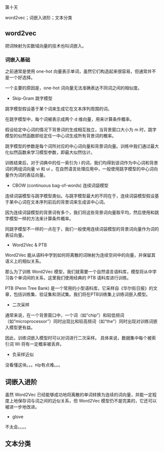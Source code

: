 第十天

word2vec；词嵌入进阶；文本分类

## word2vec

把词映射为实数域向量的技术也叫词嵌入。

### 词嵌入基础

之前通常是使用 one-hot 向量表示单词，虽然它们构造起来很容易，但通常并不是一个好选择。

一个主要的原因是，one-hot 词向量无法准确表达不同词之间的相似度。

* Skip-Gram 跳字模型

跳字模型假设基于某个词来生成它在文本序列周围的词。

在跳字模型中，每个词被表示成两个 d 维向量，用来计算条件概率。

假设给定中心词的情况下背景词的生成相互独立，当背景窗口大小为 m 时，跳字模型的似然函数即给定任一中心词生成所有背景词的概率。

跳字模型的参数是每个词所对应的中心词向量和背景词向量。训练中我们通过最大化似然函数来学习模型参数，即最大似然估计。

训练结束后，对于词典中的任一索引为 i 的词，我们均得到该词作为中心词和背景词的两组词向量 vi 和 ui 。在自然语言处理应用中，一般使用跳字模型的中心词向量作为词的表征向量。

* CBOW (continuous bag-of-words) 连续词袋模型

连续词袋模型与跳字模型类似。与跳字模型最大的不同在于，连续词袋模型假设基于某中心词在文本序列前后的背景词来生成该中心词。

因为连续词袋模型的背景词有多个，我们将这些背景词向量取平均，然后使用和跳字模型一样的方法来计算条件概率。

同跳字模型不一样的一点在于，我们一般使用连续词袋模型的背景词向量作为词的表征向量。

* Word2Vec & PTB

Word2Vec 能从语料中学到如何将离散的词映射为连续空间中的向量，并保留其语义上的相似关系。

那么为了训练 Word2Vec 模型，我们就需要一个自然语言语料库，模型将从中学习各个单词间的关系，这里我们使用经典的 PTB 语料库进行训练。

PTB (Penn Tree Bank) 是一个常用的小型语料库，它采样自《华尔街日报》的文章，包括训练集、验证集和测试集。我们将在PTB训练集上训练词嵌入模型。

* 二次采样

通常来说，在一个背景窗口中，一个词（如“chip”）和较低频词（如“microprocessor”）同时出现比和较高频词（如“the”）同时出现对训练词嵌入模型更有益。

因此，训练词嵌入模型时可以对词进行二次采样。 具体来说，数据集中每个被索引词 Wi 将有一定概率被丢弃。

* 负采样近似

没看懂这块。。。nlp有点难。。。

## 词嵌入进阶

虽然 Word2Vec 已经能够成功地将离散的单词转换为连续的词向量，并能一定程度上地保存词与词之间的近似关系，但 Word2Vec 模型仍不是完美的，它还可以被进一步地改进。

* glove

不太会。。。。

## 文本分类


